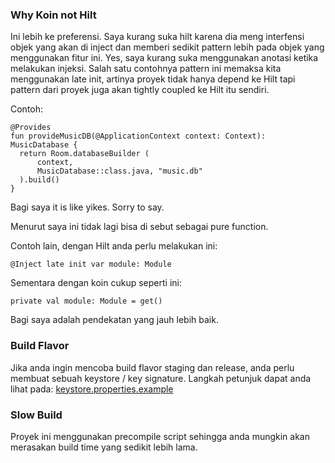 ### Why Koin not Hilt
Ini lebih ke preferensi. Saya kurang suka hilt karena dia meng interfensi objek yang akan di inject dan memberi sedikit pattern lebih pada objek yang menggunakan fitur ini. Yes, saya kurang suka menggunakan anotasi ketika melakukan injeksi. Salah satu contohnya pattern ini memaksa kita menggunakan late init, artinya proyek tidak hanya depend ke Hilt tapi pattern dari proyek juga akan tightly coupled ke Hilt itu sendiri.

Contoh:
```
@Provides
fun provideMusicDB(@ApplicationContext context: Context): MusicDatabase {
  return Room.databaseBuilder (
      context, 
      MusicDatabase::class.java, "music.db" 
  ).build()
}
```

Bagi saya it is like yikes. Sorry to say.

Menurut saya ini tidak lagi bisa di sebut sebagai pure function.

Contoh lain, dengan Hilt anda perlu melakukan ini:
```
@Inject late init var module: Module
```

Sementara dengan koin cukup seperti ini:
```
private val module: Module = get()
```
Bagi saya adalah pendekatan yang jauh lebih baik.

### Build Flavor
Jika anda ingin mencoba build flavor staging dan release, anda perlu membuat sebuah keystore / key signature.
Langkah petunjuk dapat anda lihat pada: [keystore.properties.example](keystore.properties.example)

### Slow Build
Proyek ini menggunakan precompile script sehingga anda mungkin akan merasakan build time yang sedikit lebih lama.
